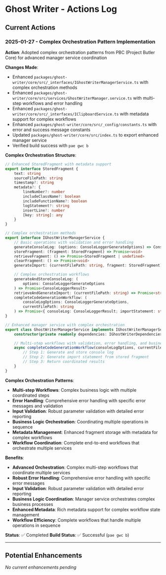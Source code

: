 # Ghost Writer - Actions Log

## Current Actions

### 2025-01-27 - Complex Orchestration Pattern Implementation

**Action**: Adopted complex orchestration patterns from PBC (Project Butler Core) for advanced manager service coordination

**Changes Made**:

- Enhanced `packages/ghost-writer/core/src/_interfaces/IGhostWriterManagerService.ts` with complex orchestration methods
- Enhanced `packages/ghost-writer/core/src/services/GhostWriterManager.service.ts` with multi-step workflows and error handling
- Enhanced `packages/ghost-writer/core/src/_interfaces/IClipboardService.ts` with metadata support for complex workflows
- Enhanced `packages/ghost-writer/core/src/_config/constants.ts` with error and success message constants
- Updated `packages/ghost-writer/core/src/index.ts` to export enhanced manager service
- Verified build success with `pae gwc b`

**Complex Orchestration Structure**:

```typescript
// Enhanced StoredFragment with metadata support
export interface StoredFragment {
    text: string
    sourceFilePath: string
    timestamp?: string
    metadata?: {
        lineNumber?: number
        includeClassName?: boolean
        includeFunctionName?: boolean
        logStatement?: string
        insertLine?: number
        [key: string]: any
    }
}

// Complex orchestration methods
export interface IGhostWriterManagerService {
    // Basic operations with validation and error handling
    generateConsoleLog: (options: ConsoleLoggerGenerateOptions) => ConsoleLoggerResult | undefined
    storeFragment: (fragment: StoredFragment) => Promise<void>
    retrieveFragment: () => Promise<StoredFragment | undefined>
    clearFragment: () => Promise<void>
    generateImport: (currentFilePath: string, fragment: StoredFragment) => string | undefined

    // Complex orchestration workflows
    generateAndStoreConsoleLog: (
        options: ConsoleLoggerGenerateOptions
    ) => Promise<ConsoleLoggerResult>
    retrieveAndGenerateImport: (currentFilePath: string) => Promise<string>
    completeCodeGenerationWorkflow: (
        consoleLogOptions: ConsoleLoggerGenerateOptions,
        currentFilePath: string
    ) => Promise<{ consoleLog: ConsoleLoggerResult; importStatement: string }>
}

// Enhanced manager service with complex orchestration
export class GhostWriterManagerService implements IGhostWriterManagerService {
    constructor(private readonly dependencies: IGhostWriterDependencies) {}

    // Multi-step workflows with validation, error handling, and business logic coordination
    async completeCodeGenerationWorkflow(consoleLogOptions, currentFilePath) {
        // Step 1: Generate and store console log
        // Step 2: Generate import statement from stored fragment
        // Step 3: Return coordinated results
    }
}
```

**Complex Orchestration Patterns**:

- **Multi-step Workflows**: Complex business logic with multiple coordinated steps
- **Error Handling**: Comprehensive error handling with specific error messages and validation
- **Input Validation**: Robust parameter validation with detailed error reporting
- **Business Logic Orchestration**: Coordinating multiple operations in sequence
- **Metadata Management**: Enhanced fragment storage with metadata for complex workflows
- **Workflow Coordination**: Complete end-to-end workflows that orchestrate multiple services

**Benefits**:

- **Advanced Orchestration**: Complex multi-step workflows that coordinate multiple services
- **Robust Error Handling**: Comprehensive error handling with specific error messages
- **Input Validation**: Robust parameter validation with detailed error reporting
- **Business Logic Coordination**: Manager service orchestrates complex business processes
- **Enhanced Metadata**: Rich metadata support for complex workflow state management
- **Workflow Efficiency**: Complete workflows that handle multiple operations in sequence

**Status**: ✅ Completed
**Build Status**: ✅ Successful (`pae gwc b`)

---

## Potential Enhancements

_No current enhancements pending_
